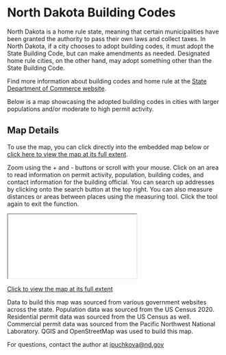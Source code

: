 # North Dakota Building Codes

North Dakota is a home rule state, meaning that certain municipalities have been granted the authority to pass their own laws and collect taxes. In North Dakota, if a city chooses to adopt building codes, it must adopt the State Building Code, but can make amendments as needed. Designated home rule cities, on the other hand, may adopt something other than the State Building Code.

Find more information about building codes and home rule at the [State Department of Commerce website](https://www.commerce.nd.gov/community-services/building-codes).

Below is a map showcasing the adopted building codes in cities with larger populations and/or moderate to high permit activity.

## Map Details

To use the map, you can click directly into the embedded map below or [click here to view the map at its full extent](map.html).

Zoom using the + and - buttons or scroll with your mouse. Click on an area to read information on permit activity, population, building codes, and contact information for the building official. You can search up addresses by clicking onto the search button at the top right. You can also measure distances or areas between places using the measuring tool. Click the tool again to exit the function. 

<iframe src="map.html"></iframe>

[Click to view the map at its full extent](map.html)

Data to build this map was sourced from various government websites across the state. Population data was sourced from the US Census 2020. Residential permit data was sourced from the US Census as well. Commercial permit data was sourced from the Pacific Northwest National Laboratory. QGIS and OpenStreetMap was used to build this map. 

For questions, contact the author at ipuchkova@nd.gov
